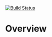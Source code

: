 [![Build Status](https://travis-ci.org/topo75/EclipseP2Director.svg?branch=master)](https://travis-ci.org/topo75/EclipseP2Director)
# Overview

